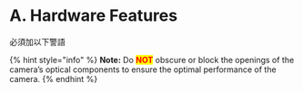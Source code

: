 # A. Hardware Features

必須加以下警語

{% hint style="info" %}
**Note:**  Do <mark style="color:red;">**NOT**</mark> obscure or block the openings of the camera’s optical components to ensure the optimal performance of the camera.
{% endhint %}
